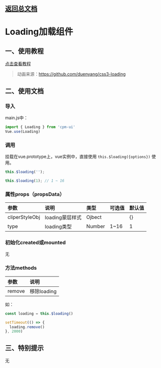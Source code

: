 ## [返回总文档](https://github.com/cpm828/cpm-ui)


# Loading加载组件

## 一、使用教程
[点击查看教程](https://cpm828.github.io/cpm-ui/demo/index.html#/loading)

> 动画来源：https://github.com/duenyang/css3-loading 


## 二、使用文档
### 导入
main.js中：
```js
import { Loading } from 'cpm-ui'
Vue.use(Loading)
```

### 调用
挂载在vue.prototype上，vue实例中，直接使用 `this.$loading({options})` 使用。
```js
this.$loading('');

this.$loading(1); // 1 ~ 16
```

### 属性props（propsData）
|参数|说明|类型|可选值|默认值|
|:---|:---|:---|:---|:---|
|cliperStyleObj|loading蒙层样式|Ojbect||{}|
|type|loading类型|Number|1~16|1|

### 初始化created或mounted
无

### 方法methods
|参数|说明|
|:---|:---|
|remove|移除loading|

如：
```js
const loading = this.$loading()

setTimeout(() => {
  loading.remove()
}, 2000)
```


## 三、特别提示
无